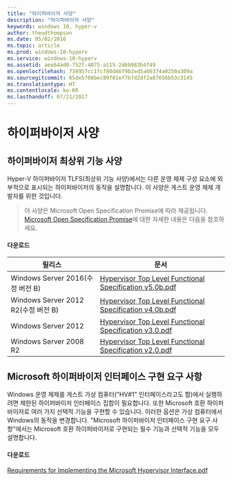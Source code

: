 ```yaml
---
title: "하이퍼바이저 사양"
description: "하이퍼바이저 사양"
keywords: windows 10, hyper-v
author: theodthompson
ms.date: 05/02/2016
ms.topic: article
ms.prod: windows-10-hyperv
ms.service: windows-10-hyperv
ms.assetid: aee64ad0-752f-4075-a115-2d6b983b4f49
ms.openlocfilehash: 738957cc1fcf80d46f9b2ed5a66374a0250a309a
ms.sourcegitcommit: 65de5708bec89f01ef7b7d2df2a87656b53c3145
ms.translationtype: HT
ms.contentlocale: ko-KR
ms.lasthandoff: 07/21/2017
---
```

# 하이퍼바이저 사양

## 하이퍼바이저 최상위 기능 사양

Hyper-V 하이퍼바이저 TLFS(최상위 기능 사양)에서는 다른 운영 체제 구성 요소에 외부적으로 표시되는 하이퍼바이저의 동작을 설명합니다. 이 사양은 게스트 운영 체제 개발자를 위한 것입니다.
  
> 이 사양은 Microsoft Open Specification Promise에 따라 제공됩니다.  [Microsoft Open Specification Promise](https://msdn.microsoft.com/en-us/openspecifications)에 대한 자세한 내용은 다음을 참조하세요.  

#### 다운로드
릴리스 | 문서
--- | ---
Windows Server 2016(수정 버전 B) | [Hypervisor Top Level Functional Specification v5.0b.pdf](https://github.com/Microsoft/Virtualization-Documentation/raw/master/tlfs/Hypervisor%20Top%20Level%20Functional%20Specification%20v5.0b.pdf)
Windows Server 2012 R2(수정 버전 B) | [Hypervisor Top Level Functional Specification v4.0b.pdf](https://github.com/Microsoft/Virtualization-Documentation/raw/master/tlfs/Hypervisor%20Top%20Level%20Functional%20Specification%20v4.0b.pdf)
Windows Server 2012 | [Hypervisor Top Level Functional Specification v3.0.pdf](https://github.com/Microsoft/Virtualization-Documentation/raw/master/tlfs/Hypervisor%20Top%20Level%20Functional%20Specification%20v3.0.pdf)
Windows Server 2008 R2 | [Hypervisor Top Level Functional Specification v2.0.pdf](https://github.com/Microsoft/Virtualization-Documentation/raw/master/tlfs/Hypervisor%20Top%20Level%20Functional%20Specification%20v2.0.pdf)

## Microsoft 하이퍼바이저 인터페이스 구현 요구 사항

Windows 운영 체제를 게스트 가상 컴퓨터("HV#1" 인터페이스라고도 함)에서 실행하려면 제한된 하이퍼바이저 인터페이스 집합이 필요합니다. 또한 Microsoft 호환 하이퍼바이저로 여러 가지 선택적 기능을 구현할 수 있습니다. 이러한 옵션은 가상 컴퓨터에서 Windows의 동작을 변경합니다. "Microsoft 하이퍼바이저 인터페이스 구현 요구 사항"에서는 Microsoft 호환 하이퍼바이저로 구현되는 필수 기능과 선택적 기능을 모두 설명합니다.

#### 다운로드

[Requirements for Implementing the Microsoft Hypervisor Interface.pdf](https://github.com/Microsoft/Virtualization-Documentation/raw/master/tlfs/Requirements%20for%20Implementing%20the%20Microsoft%20Hypervisor%20Interface.pdf)